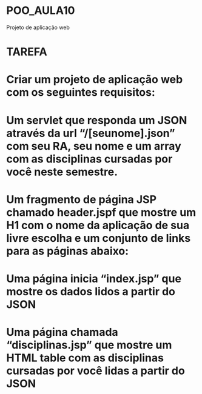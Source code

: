 # POO_AULA10
Projeto de aplicação web

# TAREFA

# Criar um projeto de aplicação web com os seguintes requisitos:

# Um servlet que responda um JSON através da url “/[seunome].json” com seu RA, seu nome e um array com as disciplinas cursadas por você neste semestre.
# Um fragmento de página JSP chamado header.jspf que mostre um H1 com o nome da aplicação de sua livre escolha e um conjunto de links para as páginas abaixo:
# Uma página inicia “index.jsp” que mostre os dados lidos a partir do JSON
# Uma página chamada “disciplinas.jsp” que mostre um HTML table com as disciplinas cursadas por você lidas a partir do JSON
